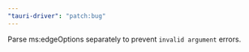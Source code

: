 ```yaml
---
"tauri-driver": "patch:bug"
---
```


Parse ms:edgeOptions separately to prevent `invalid argument` errors.
